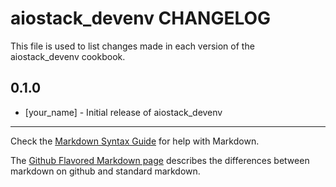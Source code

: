 # aiostack_devenv CHANGELOG

This file is used to list changes made in each version of the aiostack_devenv cookbook.

## 0.1.0
- [your_name] - Initial release of aiostack_devenv

- - -
Check the [Markdown Syntax Guide](http://daringfireball.net/projects/markdown/syntax) for help with Markdown.

The [Github Flavored Markdown page](http://github.github.com/github-flavored-markdown/) describes the differences between markdown on github and standard markdown.
